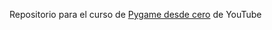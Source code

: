 Repositorio para el curso de [Pygame desde cero](https://youtube.com/playlist?list=PLVzwufPir356RMxSsOccc38jmxfxqfBdp) de YouTube
